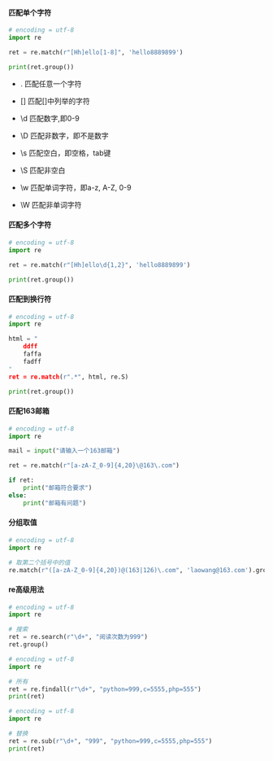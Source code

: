 #### 匹配单个字符

```python
# encoding = utf-8
import re

ret = re.match(r"[Hh]ello[1-8]", 'hello8889899')

print(ret.group())
```

* . 匹配任意一个字符

* [] 匹配[]中列举的字符

* \d 匹配数字,即0-9

* \D 匹配非数字，即不是数字

* \s 匹配空白，即空格，tab键

* \S 匹配非空白

* \w 匹配单词字符，即a-z, A-Z, 0-9

* \W 匹配非单词字符

#### 匹配多个字符

```python
# encoding = utf-8
import re

ret = re.match(r"[Hh]ello\d{1,2}", 'hello8889899')

print(ret.group())
```

#### 匹配到换行符

```python
# encoding = utf-8
import re

html = "
    ddff
    faffa
    fadff
"
ret = re.match(r".*", html, re.S)

print(ret.group())
```

#### 匹配163邮箱

```python
# encoding = utf-8
import re

mail = input("请输入一个163邮箱")

ret = re.match(r"[a-zA-Z_0-9]{4,20}\@163\.com")

if ret:
    print("邮箱符合要求")
else:
    print("邮箱有问题")
```

#### 分组取值

```python
# encoding = utf-8
import re

# 取第二个括号中的值
re.match(r"([a-zA-Z_0-9]{4,20})@(163|126)\.com", 'laowang@163.com').group(2)
```

#### re高级用法

```python
# encoding = utf-8
import re

# 搜索
ret = re.search(r"\d+", "阅读次数为999")
ret.group()
```

```python
# encoding = utf-8
import re

# 所有
ret = re.findall(r"\d+", "python=999,c=5555,php=555")
print(ret)
```

```python
# encoding = utf-8
import re

# 替换
ret = re.sub(r"\d+", "999", "python=999,c=5555,php=555")
print(ret)
```
